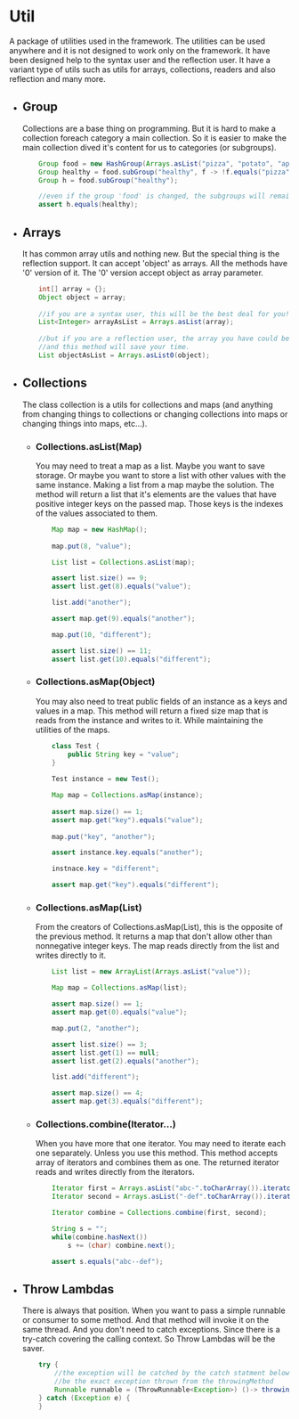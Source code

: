 <html lang="en">
    <head>
        <title>Cufy</title>
        <script>
            window.onload = function() {
              let link = top.document.createElement("link");
              link.type = "image/*";
              link.rel = "icon";
              link.href = "cufy.png";
              top.document.getElementsByTagName("head")[0].appendChild(link);
            };
        </script>
    </head>
</html>

# Util
A package of utilities used in the framework. The utilities can be used anywhere
and it is not designed to work only on the framework. It have been designed help
to the syntax user and the reflection user. It have a variant type of utils such
as utils for arrays, collections, readers and also reflection and many more.

-   ## Group
    Collections are a base thing on programming. But it is hard to make a
    collection foreach category a main collection. So it is easier to make the
    main collection dived it's content for us to categories (or subgroups).
    ```java 
        Group food = new HashGroup(Arrays.asList("pizza", "potato", "apple", "orange"));
        Group healthy = food.subGroup("healthy", f -> !f.equals("pizza"));
        Group h = food.subGroup("healthy");

        //even if the group 'food' is changed, the subgroups will remain equal forever
        assert h.equals(healthy);
    ```

-   ## Arrays
    It has common array utils and nothing new. But the special thing is the
    reflection support. It can accept 'object' as arrays. All the methods have 
    '0' version of it. The '0' version accept object as array parameter.
    ```java 
        int[] array = {};
        Object object = array;
        
        //if you are a syntax user, this will be the best deal for you!
        List<Integer> arrayAsList = Arrays.asList(array);
        
        //but if you are a reflection user, the array you have could be unsigned
        //and this method will save your time. 
        List objectAsList = Arrays.asList0(object);
    ```

-   ## Collections
    The class collection is a utils for collections and maps (and anything from
    changing things to collections or changing collections into maps or changing 
    things into maps, etc...).

    -   ### Collections.asList(Map)
        You may need to treat a map as a list. Maybe you want to save storage. Or
        maybe you want to store a list with other values with the same instance. 
        Making a list from a map maybe the solution. The method will return a list
        that it's elements are the values that have positive integer keys on the
        passed map. Those keys is the indexes of the values associated to them.
        ```java 
            Map map = new HashMap();
            
            map.put(8, "value");
        
            List list = Collections.asList(map);
        
            assert list.size() == 9;
            assert list.get(8).equals("value");
        
            list.add("another");
        
            assert map.get(9).equals("another");
        
            map.put(10, "different");
        
            assert list.size() == 11;
            assert list.get(10).equals("different");
        ```

    -   ### Collections.asMap(Object)
        You may also need to treat public fields of an instance as a keys and
        values in a map. This method will return a fixed size map that is reads
        from the instance and writes to it. While maintaining the utilities of
        the maps.
        ```java 
            class Test {
                public String key = "value";
            }
            
            Test instance = new Test();
        
            Map map = Collections.asMap(instance);
            
            assert map.size() == 1;
            assert map.get("key").equals("value");
            
            map.put("key", "another");
        
            assert instance.key.equals("another");
        
            instnace.key = "different";
        
            assert map.get("key").equals("different");
        ```

    -   ### Collections.asMap(List)
        From the creators of Collections.asMap(List), this is the opposite of the
        previous method. It returns a map that don't allow other than nonnegative
        integer keys. The map reads directly from the list and writes directly to
        it.
        ```java 
            List list = new ArrayList(Arrays.asList("value"));
        
            Map map = Collections.asMap(list);
        
            assert map.size() == 1;
            assert map.get(0).equals("value");
        
            map.put(2, "another");
        
            assert list.size() == 3;
            assert list.get(1) == null;
            assert list.get(2).equals("another");
        
            list.add("different");
        
            assert map.size() == 4;
            assert map.get(3).equals("different");
        ```

    -   ### Collections.combine(Iterator...)
        When you have more that one iterator. You may need to iterate each one
        separately. Unless you use this method. This method accepts array of
        iterators and combines them as one. The returned iterator reads and writes
        directly from the iterators.
        ```java 
            Iterator first = Arrays.asList("abc-".toCharArray()).iterator();
            Iterator second = Arrays.asList("-def".toCharArray()).iterator();
        
            Iterator combine = Collections.combine(first, second);
        
            String s = "";
            while(combine.hasNext())
                s += (char) combine.next();
        
            assert s.equals("abc--def");
        ```

-   ## Throw Lambdas
    There is always that position. When you want to pass a simple runnable or
    consumer to some method. And that method will invoke it on the same thread.
    And you don't need to catch exceptions. Since there is a try-catch covering
    the calling context. So Throw Lambdas will be the saver.
    ```java 
        try {
            //the exception will be catched by the catch statment below and will
            //be the exact exception thrown from the throwingMethod
        	Runnable runnable = (ThrowRunnable<Exception>) ()-> throwingMethod();
        } catch (Exception e) {
        }
    ```